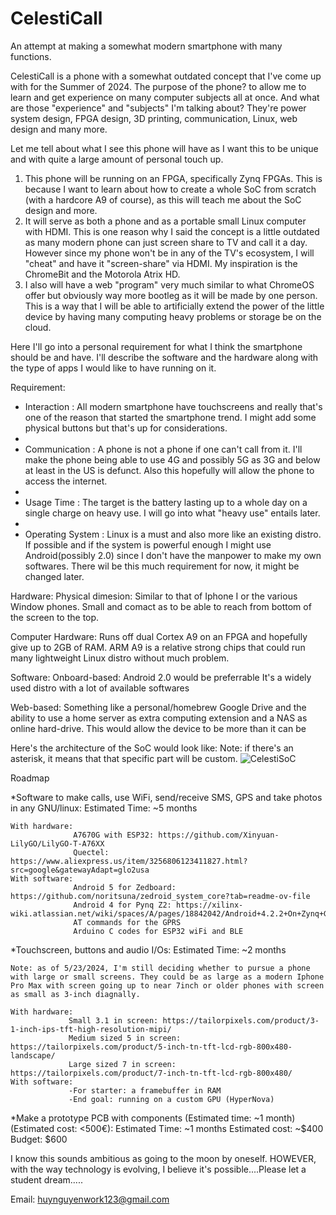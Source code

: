 # CelestiCall
 An attempt at making a somewhat modern smartphone with many functions. 

CelestiCall is a phone with a somewhat outdated concept that I've come up with for the Summer of 2024. The purpose of the phone? to allow me to learn and get experience on many computer subjects all at once. 
And what are those "experience" and "subjects" I'm talking about? They're power system design, FPGA design, 3D printing, communication, Linux, web design and many more.

Let me tell about what I see this phone will have as I want this to be unique and with quite a large amount of personal touch up. 
1) This phone will be running on an FPGA, specifically Zynq FPGAs. This is because I want to learn about how to create a whole SoC from scratch (with a hardcore A9 of course), as this will teach me about the SoC design and more. 
2) It will serve as both a phone and as a portable small Linux computer with HDMI. This is one reason why I said the concept is a little outdated as many modern phone can just screen share to TV and call it a day. However since my phone won't be in any of the TV's ecosystem, I will "cheat" and have it "screen-share" via HDMI. My inspiration is the ChromeBit and the Motorola Atrix HD.
3) I also will have a web "program" very much similar to what ChromeOS offer but obviously way more bootleg as it will be made by one person. This is a way that I will be able to artificially extend the power of the little device by having many computing heavy problems or storage be on the cloud. 

Here I'll go into a personal requirement for what I think the smartphone should be and have. I'll describe the software and the hardware along with the type of apps I would like to have running on it.

Requirement: 
* Interaction : All modern smartphone have touchscreens and really that's one of the reason that started the smartphone trend. I might add some physical buttons but that's up for considerations.
* 
* Communication : A phone is not a phone if one can't call from it. I'll make the phone being able to use 4G and possibly 5G as 3G and below at least in the US is defunct. Also this hopefully will allow the phone to access the internet.
* 
* Usage Time : The target is the battery lasting up to a whole day on a single charge on heavy use. I will go into what "heavy use" entails later.
* 
* Operating System : Linux is a must and also more like an existing distro. If possible and if the system is powerful enough I might use Android(possibly 2.0) since I don't have the manpower to make my own softwares.
There wil be this much requirement for now, it might be changed later.

Hardware: 
Physical dimesion: Similar to that of Iphone I or the various Window phones. 
                   Small and comact as to be able to reach from bottom of the screen to the top. 
                   
Computer Hardware: Runs off dual Cortex A9 on an FPGA and hopefully give up to 2GB of RAM. 
                   ARM A9 is a relative strong chips that could run many lightweight Linux distro without much problem. 

Software: 
Onboard-based: Android 2.0 would be preferrable
               It's a widely used distro with a lot of available softwares
               
Web-based: Something like a personal/homebrew Google Drive and the ability to use a home server as extra computing extension and a NAS as online hard-drive. 
           This would allow the device to be more than it can be


Here's the architecture of the SoC would look like: 
Note: if there's an asterisk, it means that that specific part will be custom. 
![CelestiSoC](https://github.com/SunnyYoshimitsu/CelestiCall/assets/136009002/0d122c06-7c1a-4c0c-a782-86ca1e217960)

Roadmap

*Software to make calls, use WiFi, send/receive SMS, GPS and take photos in any GNU/linux:
    Estimated Time: ~5 months
    
    With hardware:
                  A7670G with ESP32: https://github.com/Xinyuan-LilyGO/LilyGO-T-A76XX
                  Quectel: https://www.aliexpress.us/item/3256806123411827.html?src=google&gatewayAdapt=glo2usa
    With software: 
                  Android 5 for Zedboard: https://github.com/noritsuna/zedroid_system_core?tab=readme-ov-file
                  Android 4 for Pynq Z2: https://xilinx-wiki.atlassian.net/wiki/spaces/A/pages/18842042/Android+4.2.2+On+Zynq+Getting+Started+Guide
                  AT commands for the GPRS 
                  Arduino C codes for ESP32 wiFi and BLE

*Touchscreen, buttons and audio I/Os:
    Estimated Time: ~2 months

    Note: as of 5/23/2024, I'm still deciding whether to pursue a phone with large or small screens. They could be as large as a modern Iphone Pro Max with screen going up to near 7inch or older phones with screen as small as 3-inch diagnally. 

    With hardware: 
                 Small 3.1 in screen: https://tailorpixels.com/product/3-1-inch-ips-tft-high-resolution-mipi/
                 Medium sized 5 in screen: https://tailorpixels.com/product/5-inch-tn-tft-lcd-rgb-800x480-landscape/
                 Large sized 7 in screen: https://tailorpixels.com/product/7-inch-tn-tft-lcd-rgb-800x480/
    With software: 
                 -For starter: a framebuffer in RAM
                 -End goal: running on a custom GPU (HyperNova)

*Make a prototype PCB with components (Estimated time: ~1 month)(Estimated cost: <500€):
    Estimated Time: ~1 months
    Estimated cost: ~$400
    Budget: $600




I know this sounds ambitious as going to the moon by oneself. HOWEVER, with the way technology is evolving, I believe it's possible....Please let a student dream.....

Email: huynguyenwork123@gmail.com
